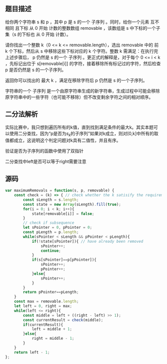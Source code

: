 ## 题目描述
给你两个字符串 s 和 p ，其中 p 是 s 的一个 子序列 。同时，给你一个元素 互不相同 且下标 从 0 开始 计数的整数数组 removable ，该数组是 s 中下标的一个子集（s 的下标也 从 0 开始 计数）。

请你找出一个整数 k（0 <= k <= removable.length），选出 removable 中的 前 k 个下标，然后从 s 中移除这些下标对应的 k 个字符。整数 k 需满足：在执行完上述步骤后， p 仍然是 s 的一个 子序列 。更正式的解释是，对于每个 0 <= i < k ，先标记出位于 s[removable[i]] 的字符，接着移除所有标记过的字符，然后检查 p 是否仍然是 s 的一个子序列。

返回你可以找出的 最大 k ，满足在移除字符后 p 仍然是 s 的一个子序列。

字符串的一个 子序列 是一个由原字符串生成的新字符串，生成过程中可能会移除原字符串中的一些字符（也可能不移除）但不改变剩余字符之间的相对顺序。

## 二分法解析
实际比赛中，我只想到遍历所有的k值，直到找到满足条件的最大k。其实本题可以使用二分查找，因为“p是否为$s_k$的子序列”如果对k成立，则对[0,k]中所有的取值都成立，这说明这个判定问题对k具有二值性，并且有序。

验证是否为子序列的函数中使用了双指针

二分查找中left是否可以等于right需要注意

## 源码
```javascript
var maximumRemovals = function(s, p, removable) {
    const check = (k) => { // check whether the k satisify the requirement
        const sLength = s.length;
        const state = new Array(sLength).fill(true);
        for(i = 0; i < k; i++){
            state[removable[i]] = false;
        }
        // check if subsequence
        let sPointer = 0, pPointer = 0;
        const pLength = p.length;
        while(sPointer < sLength && pPointer < pLength){
            if(!state[sPointer]){ // have already been removed 
                sPointer++;
                continue;
            }
            if(s[sPointer]==p[pPointer]){
                sPointer++;
                pPointer++;
            }else{
                sPointer++;
            }
        }
        return pPointer==pLength;
    }
    const max = removable.length;
    let left = 0, right = max;
    while(left <= right){
        const middle = left + ((right - left) >> 1);
        const currentResult = check(middle);
        if(currentResult){
            left = middle + 1;
        }else{
            right = middle - 1;
        }
    }
    return left - 1;
};
```
